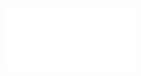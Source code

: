 ![](/Notatki/Semestr%203/Języki%20programowania/Wykłady/Wykład%206/Wyk06-jdk-io-nio-komunikacja_sieciowa.pdf)